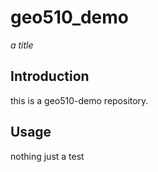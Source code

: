 # geo510_demo

*a title*

## Introduction
 this is a geo510-demo repository.

## Usage
nothing
just a test